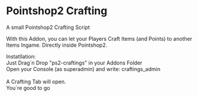# Pointshop2 Crafting
A small Pointshop2 Crafting Script

With this Addon, you can let your Players Craft Items (and Points) to another Items Ingame. Directly inside Pointshop2.

Instatllation:<br>
Just Drag´n Drop "ps2-craftings" in your Addons Folder<br>
Open your Console (as superadmin) and write: craftings_admin<br>
<br>
A Crafting Tab will open. 
<br>You´re good to go
